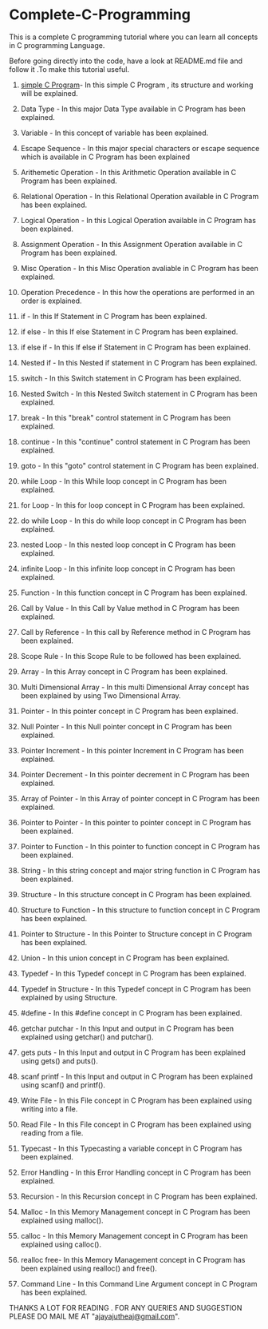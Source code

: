 # Complete-C-Programming

This is a complete C programming tutorial where you can learn all concepts in C programming Language.

Before going directly into the code, have a look at README.md file and follow it .To make this tutorial useful.

1. [simple C Program](https://github.com/maayon2521/Complete-C-Programming/blob/master/SimpleCProgram.c)- In this simple C Program , its structure and working will be explained.

2. Data Type - In this major Data Type available in C Program has been explained.

3. Variable - In this concept of variable has been explained.

4. Escape Sequence - In this major special characters or escape sequence which is available in C Program has been explained

5. Arithemetic Operation - In this Arithmetic Operation available in C Program has been explained.

6. Relational Operation - In this Relational Operation available in C Program has been explained.

7. Logical Operation - In this Logical Operation available in C Program has been explained.

8. Assignment Operation - In this Assignment Operation available in C Program has been explained.

9. Misc Operation - In this Misc Operation avaliable in C Program has been explained.

10. Operation Precedence - In this how the operations are performed in an order is explained.

11. if - In this If Statement in C Program has been explained.

12. if else - In this If else Statement in C Program has been explained.

13. if else if - In this If else if Statement in C Program has been explained.

14. Nested if - In this Nested if statement in C Program has been explained.

15. switch - In this Switch statement in C Program has been explained.

16. Nested Switch - In this Nested Switch statement in C Program has been explained.

17. break - In this "break" control statement in C Program has been explained.

18. continue - In this "continue" control statement in C Program has been explained.

19. goto - In this "goto" control statement in C Program has been explained.

20. while Loop - In this While loop concept in C Program has been explained.

21. for Loop - In this for loop concept in C Program has been explained.

22. do while Loop - In this do while loop concept in C Program has been explained.

23. nested Loop - In this nested loop concept in C Program has been explained.

24. infinite Loop - In this infinite loop concept in C Program has been explained.

25. Function - In this function concept in C Program has been explained.

26. Call by Value - In this Call by Value method in C Program has been explained.

27. Call by Reference - In this call by Reference method in C Program has been explained.

28. Scope Rule - In this Scope Rule to be followed has been explained.

29. Array - In this Array concept in C Program has been explained.

30. Multi Dimensional Array - In this multi Dimensional Array concept has been explained by using Two Dimensional Array.

31. Pointer - In this pointer concept in C Program has been explained.

32. Null Pointer - In this Null pointer concept in C Program has been explained.
 
33. Pointer Increment - In this pointer Increment in C Program has been explained.

34. Pointer Decrement - In this pointer decrement in C Program has been explained.

35. Array of Pointer - In this Array of pointer concept in C Program has been explained.

36. Pointer to Pointer - In this pointer to pointer concept in C Program has been explained.

37. Pointer to Function - In this pointer to function concept in C Program has been explained.

38. String - In this string concept and major string function in C Program has been explained.

39. Structure - In this structure concept in C Program has been explained.

40. Structure to Function - In this structure to function concept in C Program has been explained.

41. Pointer to Structure - In this Pointer to Structure concept in C Program has been explained.

42. Union - In this union concept in C Program has been explained.

43. Typedef - In this Typedef concept in C Program has been explained.

44. Typedef in Structure - In this Typedef concept in C Program has been explained by using Structure.

45. #define - In this #define concept in C Program has been explained.

46. getchar putchar - In this Input and output in C Program has been explained using getchar() and putchar().

47. gets puts - In this Input and output in C Program has been explained using gets() and puts().

48. scanf printf - In this Input and output in C Program has been explained using scanf() and printf().

49. Write File - In this File concept in C Program has been explained using writing into a file.

50. Read File - In this File concept in C Program has been explained using reading from a file.

51. Typecast - In this Typecasting a variable concept in C Program has been explained.

52. Error Handling - In this Error Handling concept in C Program has been explained.

53. Recursion - In this Recursion concept in C Program has been explained.

54. Malloc - In this Memory Management concept in C Program has been explained using malloc().

55. calloc - In this Memory Management concept in C Program has been explained using calloc().

56. realloc free- In this Memory Management concept in C Program has been explained using realloc() and free().

57. Command Line - In this Command Line Argument concept in C Program has been explained.


THANKS A LOT FOR READING . FOR ANY QUERIES AND SUGGESTION PLEASE DO MAIL ME AT "ajayajutheaj@gmail.com".
